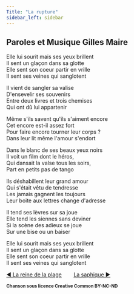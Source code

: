 ```yaml
---
Title: "La rupture"
sidebar_left: sidebar
---
```


##  Paroles et Musique Gilles Maire
Elle lui sourit mais ses yeux brillent  
Il sent un glaçon dans sa glotte  
Elle sent son coeur partir en vrille  
Il sent ses veines qui sanglotent  
  
Il vient de sangler sa valise  
D'ensevelir ses souvenirs  
Entre deux livres et trois chemises  
Qui ont dû lui appartenir  
  
Même s'ils savent qu'ils s'aiment encore  
Cet encore est-il assez fort  
Pour faire encore tourner leur corps ?  
Dans leur lit même l'amour s'endort  
  
Dans le blanc de ses beaux yeux noirs  
Il voit un film dont le héros,  
Qui dansait la valse tous les soirs,  
Part en petits pas de tango  
  
Ils déshabillent leur grand amour  
Qui s'était vêtu de tendresse  
Les jamais gagnent les toujours  
Leur boite aux lettres change d'adresse  
  
Il tend ses lèvres sur sa joue  
Elle tend les siennes sans deviner  
Si la scène des adieux se joue  
Sur une bise ou un baiser  
  
Elle lui sourit mais ses yeux brillent  
Il sent un glaçon dans sa glotte  
Elle sent son coeur partir en vrille  
Il sent ses veines qui sanglotent  


[ ◀ La reine de la plage](../la_reine_de_la_plage) ​ ​ ​ ​ ​ ​ ​ ​ ​ ​ ​ ​[La saphique ▶](../la_saphique)


<b><sub>Chanson sous licence Creative Common BY-NC-ND</sub></b>
